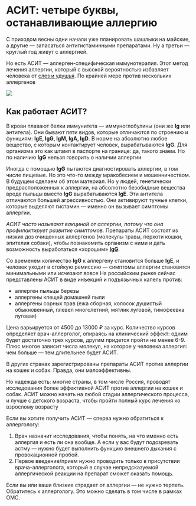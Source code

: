 # АСИТ: четыре буквы, останавливающие аллергию

С приходом весны одни начали уже планировать шашлыки на майские, а другие — запасаться антигистаминными препаратами. Ну а третьи — круглый год живут с аллергией.

Но есть АСИТ — аллерген-специфическая иммунотерапия. Этот метод лечения аллергии, который с высокой вероятностью избавляет человека от [слез и удушья](https://www.sciencedirect.com/science/article/pii/S2667009723000672). По крайней мере против нескольких аллергенов

![](https://avatars.mds.yandex.net/i?id=da2b28c853d1eaf0fc2b1378bdb47ec8dfbe28f6-5722855-images-thumbs&n=13)

## Как работает АСИТ?
В крови плавают белки иммунитета — иммуноглобулины (они же **Ig** или антитела). Они бывают пяти видов, которые отличаются по строению и функциям: **IgE, IgG, IgM, IgA, IgD**.
В норме на абсолютно любое вещество, с которым контактирует человек, вырабатываются **IgG**. Для организма это как штамп в паспорте на границе: да, такого знаем. Но по наличию **IgG** нельзя говорить о наличии аллергии.

Иногда с помощью **IgG** пытаются диагностировать аллергии, в том числе пищевые. Но это что-то между мракобесием и мошенничеством. В будущем сделаем об этом материал.
Но у людей, генетически предрасположенных к аллергии, на абсолютно безобидные вещества вроде пыльцы вместо **IgG** вырабатываются **IgЕ**. Эти антитела отличаются большей агрессивностью. Они активируют тучные клетки, которые выделяют гистамин — именно он вызывает симптомы аллергии.

*АСИТ часто называют вакциной от аллергии, потому что она профилактирует развитие симптомов.*
Препараты АСИТ состоят из низких доз очищенных аллергенов (молекулы травы, перхоти кошки, эпителия собаки), чтобы познакомить организм с ними и дать возможность выработаться «хорошим» [**IgG**](https://pmc.ncbi.nlm.nih.gov/articles/PMC4430874/).

Со временем количество **IgG** к аллергену становится больше **IgЕ**, и человек уходит в стойкую ремиссию — симптомы аллергии становятся минимальными или исчезают вовсе
На российским рынке сейчас представлены АСИТ в виде инъекций и подъязычных капель против:

+ аллерген пыльцы березы
+ аллергены клещей домашней пыли
+ аллергены сорных трав (ежа сборная, колосок душистый обыкновенный, плевел многолетний, мятлик луговой, тимофеевка луговая)

Цена варьируется от 4500 до 13000 ₽ за курс. Количество курсов определяет врач-аллерголог, опираясь на клинический эффект: одним будет достаточно трех курсов, другим придется пройти не менее 6-9. Плюс многое зависит числа молекул, на которое у человека аллергия: чем больше — тем длительнее будет АСИТ.

В других странах зарегистрированы препараты АСИТ против аллергии на кошек и собак. Правда, они малоэффективны.

Но надежда есть: многие страны, в том числе Россия, проводят исследования более эффективной АСИТ против аллергии на кошек и собак.
АСИТ можно начать на любой стадии аллергического процесса, и лучше с детского возраста, чтобы пройти полный курс лечения ко взрослому возрасту

Если вы хотите получить АСИТ — сперва нужно обратиться к аллергологу:

1. Врач назначит исследования, чтобы понять, на что именно есть аллергия и есть ли она вообще. А если у вас будут подозревать астму — нужно будет выполнить функцию внешнего дыхания с провокационной пробой.
1. Первое введение/прием нужно проводить только в присутствии врача-аллерголога, который в случае непредсказуемой аллергической реакции на препарат сможет оказать помощь.

Если вы или ваши близкие страдает от аллергии — не нужно терпеть. Обратитесь к аллергологу. Это можно сделать в том числе в рамках ОМС.